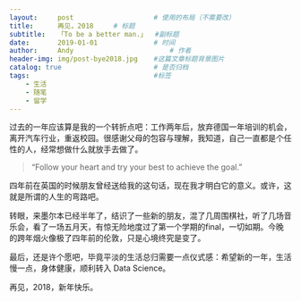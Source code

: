 ```yaml
---
layout:     post   				    # 使用的布局（不需要改）
title:      再见，2018   	# 标题 
subtitle:   「To be a better man.」  #副标题
date:       2019-01-01 				# 时间
author:     Andy 						# 作者
header-img: img/post-bye2018.jpg 	#这篇文章标题背景图片
catalog: true 						# 是否归档
tags:								#标签
    - 生活
    - 随笔
    - 留学
---
```


过去的一年应该算是我的一个转折点吧：工作两年后，放弃德国一年培训的机会，离开汽车行业，重返校园。很感谢父母的包容与理解，我知道，自己一直都是个任性的人，经常想做什么就放手去做了。

>“Follow your heart and try your best to achieve the goal.”

四年前在英国的时候朋友曾经送给我的这句话，现在我才明白它的意义。或许，这就是所谓的人生的弯路吧。

转眼，来墨尔本已经半年了，结识了一些新的朋友，混了几周围棋社，听了几场音乐会，看了一场五月天，有惊无险地度过了第一个学期的final，一切如期。今晚的跨年烟火像极了四年前的伦敦，只是心境终究是变了。

最后，还是许个愿吧，毕竟平淡的生活总归需要一点仪式感：希望新的一年，生活慢一点，身体健康，顺利转入 Data Science。

再见，2018，新年快乐。
